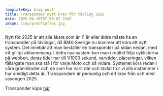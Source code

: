 ```yaml
---
templateKey: blog-post
title: Transponder nytt krav för tävling 2025
date: 2025-04-10T07:50:47.234Z
image: /img/prochipflex.jpg
---
```

Nytt för 2025 är att alla åkare som är 11 år eller äldre måste ha en transponder på tävlingar, då BMX-Sverige nu kommer att köra ett nytt system. Det innebär att man beställer en transponder på sidan nedan, med ett gilitgt abbonemang. I detta nya system kan man i realtid följa cyklisterna på webben, deras tider ner till 1/1000 sekund, varvtider, placeringar, vilken fålla/gate man ska stå i för varje Moto och så vidare. Systemet körs redan i våra grannländer och de som har varit där och tävlat tror vi alla instämmer i hur smidigt detta är. Transpondern är personlig och ett krav från och med säsongen 2025.

Transponder köps [här](https://nghtrading.se/product/prochip-flex/)